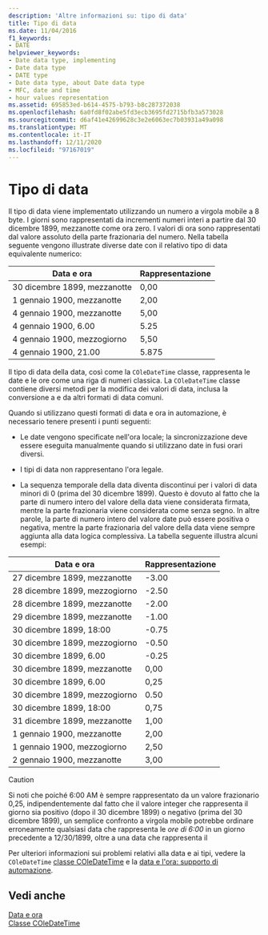 ```yaml
---
description: 'Altre informazioni su: tipo di data'
title: Tipo di data
ms.date: 11/04/2016
f1_keywords:
- DATE
helpviewer_keywords:
- Date data type, implementing
- Date data type
- DATE type
- Date data type, about Date data type
- MFC, date and time
- hour values representation
ms.assetid: 695853ed-b614-4575-b793-b8c287372038
ms.openlocfilehash: 6a0fd8f02abe5fd3ecb3695fd2715bfb3a573028
ms.sourcegitcommit: d6af41e42699628c3e2e6063ec7b03931a49a098
ms.translationtype: MT
ms.contentlocale: it-IT
ms.lasthandoff: 12/11/2020
ms.locfileid: "97167019"
---
```

# <a name="date-type"></a>Tipo di data

Il tipo di data viene implementato utilizzando un numero a virgola mobile a 8 byte. I giorni sono rappresentati da incrementi numeri interi a partire dal 30 dicembre 1899, mezzanotte come ora zero. I valori di ora sono rappresentati dal valore assoluto della parte frazionaria del numero. Nella tabella seguente vengono illustrate diverse date con il relativo tipo di data equivalente numerico:

|Data e ora|Rappresentazione|
|-------------------|--------------------|
|30 dicembre 1899, mezzanotte|0,00|
|1 gennaio 1900, mezzanotte|2,00|
|4 gennaio 1900, mezzanotte|5,00|
|4 gennaio 1900, 6.00|5.25|
|4 gennaio 1900, mezzogiorno|5,50|
|4 gennaio 1900, 21.00|5.875|

Il tipo di data della data, così come la `COleDateTime` classe, rappresenta le date e le ore come una riga di numeri classica. La `COleDateTime` classe contiene diversi metodi per la modifica dei valori di data, inclusa la conversione a e da altri formati di data comuni.

Quando si utilizzano questi formati di data e ora in automazione, è necessario tenere presenti i punti seguenti:

- Le date vengono specificate nell'ora locale; la sincronizzazione deve essere eseguita manualmente quando si utilizzano date in fusi orari diversi.

- I tipi di data non rappresentano l'ora legale.

- La sequenza temporale della data diventa discontinui per i valori di data minori di 0 (prima del 30 dicembre 1899). Questo è dovuto al fatto che la parte di numero intero del valore della data viene considerata firmata, mentre la parte frazionaria viene considerata come senza segno. In altre parole, la parte di numero intero del valore date può essere positiva o negativa, mentre la parte frazionaria del valore della data viene sempre aggiunta alla data logica complessiva. La tabella seguente illustra alcuni esempi:

|Data e ora|Rappresentazione|
|-------------------|--------------------|
|27 dicembre 1899, mezzanotte|-3.00|
|28 dicembre 1899, mezzogiorno|-2.50|
|28 dicembre 1899, mezzanotte|-2.00|
|29 dicembre 1899, mezzanotte|-1.00|
|30 dicembre 1899, 18:00|-0.75|
|30 dicembre 1899, mezzogiorno|-0.50|
|30 dicembre 1899, 6.00|-0.25|
|30 dicembre 1899, mezzanotte|0,00|
|30 dicembre 1899, 6.00|0,25|
|30 dicembre 1899, mezzogiorno|0.50|
|30 dicembre 1899, 18:00|0,75|
|31 dicembre 1899, mezzanotte|1,00|
|1 gennaio 1900, mezzanotte|2,00|
|1 gennaio 1900, mezzogiorno|2,50|
|2 gennaio 1900, mezzanotte|3,00|

> [!CAUTION]
> Si noti che poiché 6:00 AM è sempre rappresentato da un valore frazionario 0,25, indipendentemente dal fatto che il valore integer che rappresenta il giorno sia positivo (dopo il 30 dicembre 1899) o negativo (prima del 30 dicembre 1899), un semplice confronto a virgola mobile potrebbe ordinare erroneamente qualsiasi data che rappresenta le *ore di 6:00* in un giorno precedente a 12/30/1899, oltre a una data che rappresenta il

Per ulteriori informazioni sui problemi relativi alla data e ai tipi, vedere la `COleDateTime` [classe COleDateTime](../atl-mfc-shared/reference/coledatetime-class.md) e la [data e l'ora: supporto di automazione](./date-and-time.md).

## <a name="see-also"></a>Vedi anche

[Data e ora](../atl-mfc-shared/date-and-time.md)<br/>
[Classe COleDateTime](../atl-mfc-shared/reference/coledatetime-class.md)
